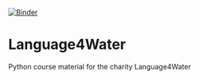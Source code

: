 [![Binder](https://mybinder.org/badge_logo.svg)](https://mybinder.org/v2/gh/gabrielecalvo/Language4Water/master)

# Language4Water

Python course material for the charity Language4Water
